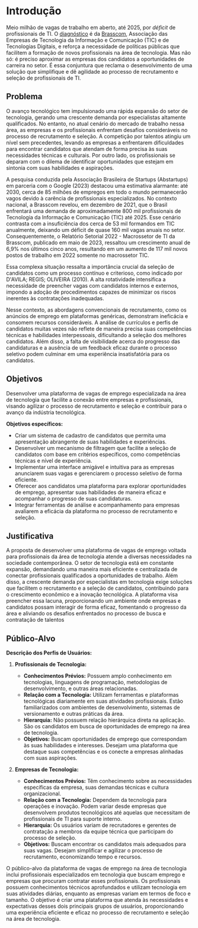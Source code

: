 # Introdução
Meio milhão de vagas de trabalho em aberto, até 2025, por *déficit* de profissionais de TI. O [diagnóstico](https://ibre.fgv.br/blog-da-conjuntura-economica/artigos/deficit-de-profissionais-de-ti-pode-chegar-meio-milhao-ate-2025) é da [Brasscom](https://brasscom.org.br/quem-somos/sobre-a-brasscom/), Associação das Empresas de Tecnologia da Informação e Comunicação (TIC) e de Tecnologias Digitais, e reforça a necessidade de políticas públicas que facilitem a formação de novos profissionais na área de tecnologia. Mas não só: é preciso aproximar as empresas dos candidatos a oportunidades de carreira no setor. É essa conjuntura que reclama o desenvolvimento de uma solução que simplifique e dê agilidade ao processo de recrutamento e seleção de profissionais de TI.

## Problema

O avanço tecnológico tem impulsionado uma rápida expansão do setor de tecnologia, gerando uma crescente demanda por especialistas altamente qualificados. No entanto, no atual cenário do mercado de trabalho nessa área, as empresas e os profissionais enfrentam desafios consideráveis no processo de recrutamento e seleção. A competição por talentos atingiu um nível sem precedentes, levando as empresas a enfrentarem dificuldades para encontrar candidatos que atendam de forma precisa às suas necessidades técnicas e culturais. Por outro lado, os profissionais se deparam com o dilema de identificar oportunidades que estejam em sintonia com suas habilidades e aspirações.

A pesquisa conduzida pela Associação Brasileira de Startups (Abstartups) em parceria com o Google (2023) destacou uma estimativa alarmante: até 2030, cerca de 85 milhões de empregos em todo o mundo permanecerão vagos devido à carência de profissionais especializados. No contexto nacional, a Brasscom revelou, em dezembro de 2021, que o Brasil enfrentará uma demanda de aproximadamente 800 mil profissionais de Tecnologia da Informação e Comunicação (TIC) até 2025. Esse cenário contrasta com a insuficiência dos cerca de 53 mil formandos em TIC anualmente, deixando um déficit de quase 160 mil vagas anuais no setor. Consequentemente, o Relatório Setorial 2022 - Macrossetor de TI da Brasscom, publicado em maio de 2023, ressaltou um crescimento anual de 6,9% nos últimos cinco anos, resultando em um aumento de 117 mil novos postos de trabalho em 2022 somente no macrossetor TIC.

Essa complexa situação ressalta a importância crucial da seleção de candidatos como um processo contínuo e criterioso, como indicado por D'AVILA; REGIS; OLIVEIRA (2010). A alta rotatividade intensifica a necessidade de preencher vagas com candidatos internos e externos, impondo a adoção de procedimentos capazes de minimizar os riscos inerentes às contratações inadequadas.

Nesse contexto, as abordagens convencionais de recrutamento, como os anúncios de emprego em plataformas genéricas, demonstram ineficácia e consomem recursos consideráveis. A análise de currículos e perfis de candidatos muitas vezes não reflete de maneira precisa suas competências técnicas e habilidades interpessoais, dificultando a seleção dos melhores candidatos. Além disso, a falta de visibilidade acerca do progresso das candidaturas e a ausência de um feedback eficaz durante o processo seletivo podem culminar em uma experiência insatisfatória para os candidatos.

## Objetivos

Desenvolver uma plataforma de vagas de emprego especializada na área de tecnologia que facilite a conexão entre empresas e profissionais, visando agilizar o processo de recrutamento e seleção e contribuir para o avanço da indústria tecnológica.

**Objetivos específicos:**
- Criar um sistema de cadastro de candidatos que permita uma apresentação abrangente de suas habilidades e experiências.
- Desenvolver um mecanismo de filtragem que facilite a seleção de candidatos com base em critérios específicos, como competências técnicas e nível de experiência.
- Implementar uma interface amigável e intuitiva para as empresas anunciarem suas vagas e gerenciarem o processo seletivo de forma eficiente.
- Oferecer aos candidatos uma plataforma para explorar oportunidades de emprego, apresentar suas habilidades de maneira eficaz e acompanhar o progresso de suas candidaturas.
- Integrar ferramentas de análise e acompanhamento para empresas avaliarem a eficácia da plataforma no processo de recrutamento e seleção.

## Justificativa

A proposta de desenvolver uma plataforma de vagas de emprego voltada para profissionais da área de tecnologia atende a diversas necessidades na sociedade contemporânea. O setor de tecnologia está em constante expansão, demandando uma maneira mais eficiente e centralizada de conectar profissionais qualificados a oportunidades de trabalho. Além disso, a crescente demanda por especialistas em tecnologia exige soluções que facilitem o recrutamento e a seleção de candidatos, contribuindo para o crescimento econômico e a inovação tecnológica. A plataforma visa preencher essa lacuna, proporcionando um ambiente onde empresas e candidatos possam interagir de forma eficaz, fomentando o progresso da área e aliviando os desafios enfrentados no processo de busca e contratação de talentos

## Público-Alvo

**Descrição dos Perfis de Usuários:**

1. **Profissionais de Tecnologia:**
   - **Conhecimentos Prévios:** Possuem amplo conhecimento em tecnologias, linguagens de programação, metodologias de desenvolvimento, e outras áreas relacionadas.
   - **Relação com a Tecnologia:** Utilizam ferramentas e plataformas tecnológicas diariamente em suas atividades profissionais. Estão familiarizados com ambientes de desenvolvimento, sistemas de versionamento e outras práticas da área.
   - **Hierarquia:** Não possuem relação hierárquica direta na aplicação. São os candidatos em busca de oportunidades de emprego na área de tecnologia.
   - **Objetivos:** Buscam oportunidades de emprego que correspondam às suas habilidades e interesses. Desejam uma plataforma que destaque suas competências e os conecte a empresas alinhadas com suas aspirações.

2. **Empresas de Tecnologia:**
   - **Conhecimentos Prévios:** Têm conhecimento sobre as necessidades específicas da empresa, suas demandas técnicas e cultura organizacional.
   - **Relação com a Tecnologia:** Dependem da tecnologia para operações e inovação. Podem variar desde empresas que desenvolvem produtos tecnológicos até aquelas que necessitam de profissionais de TI para suporte interno.
   - **Hierarquia:** Os usuários variam de recrutadores e gerentes de contratação a membros da equipe técnica que participam do processo de seleção.
   - **Objetivos:** Buscam encontrar os candidatos mais adequados para suas vagas. Desejam simplificar e agilizar o processo de recrutamento, economizando tempo e recursos.

O público-alvo da plataforma de vagas de emprego na área de tecnologia inclui profissionais especializados em tecnologia que buscam emprego e empresas que procuram contratar esses profissionais. Os profissionais possuem conhecimentos técnicos aprofundados e utilizam tecnologia em suas atividades diárias, enquanto as empresas variam em termos de foco e tamanho. O objetivo é criar uma plataforma que atenda às necessidades e expectativas desses dois principais grupos de usuários, proporcionando uma experiência eficiente e eficaz no processo de recrutamento e seleção na área de tecnologia.

